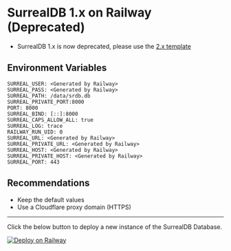 # SurrealDB 1.x on Railway (Deprecated)
- SurrealDB 1.x is now deprecated, please use the [2.x template](https://railway.com/template/RLin57?referralCode=bncQEM)

## Environment Variables

    SURREAL_USER: <Generated by Railway>
    SURREAL_PASS: <Generated by Railway>
    SURREAL_PATH: /data/srdb.db
    SURREAL_PRIVATE_PORT:8000
    PORT: 8000
    SURREAL_BIND: [::]:8000
    SURREAL_CAPS_ALLOW_ALL: true
    SURREAL_LOG: trace
    RAILWAY_RUN_UID: 0
    SURREAL_URL: <Generated by Railway>
    SURREAL_PRIVATE_URL: <Generated by Railway>
    SURREAL_HOST: <Generated by Railway>
    SURREAL_PRIVATE_HOST: <Generated by Railway>
    SURREAL_PORT: 443

## Recommendations
- Keep the default values
- Use a Cloudflare proxy domain (HTTPS)

---

Click the below button to deploy a new instance of the SurrealDB Database.

[![Deploy on Railway](https://railway.app/button.svg)](https://railway.app/template/Axgpqb?referralCode=bncQEM)

